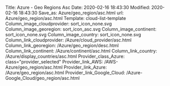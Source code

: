 Title: Azure - Geo Regions Asc
Date: 2020-02-16 18:43:30
Modified: 2020-02-16 18:43:30
Save_as: Azure/geo_region/asc.html
url: Azure/geo_region/asc.html
Template: cloud-list-template
Column_image_cloudprovider: sort_icon_none.svg
Column_image_georegion: sort_icon_asc.svg
Column_image_continent: sort_icon_none.svg
Column_image_country: sort_icon_none.svg
Column_link_cloudprovider: /Azure/cloud_provider/asc.html
Column_link_georegion: /Azure/geo_region/desc.html
Column_link_continent: /Azure/continent/asc.html
Column_link_country: /Azure/display_countries/asc.html
Provider_class_Azure: class="provider_selected"
Provider_link_AWS: /AWS-Azure/geo_region/asc.html
Provider_link_Azure: /Azure/geo_region/asc.html
Provider_link_Google_Cloud: /Azure-Google_Cloud/geo_region/asc.html